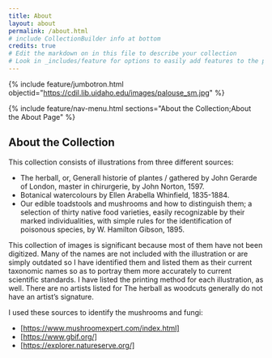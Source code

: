 ```yaml
---
title: About
layout: about
permalink: /about.html
# include CollectionBuilder info at bottom
credits: true
# Edit the markdown on in this file to describe your collection
# Look in _includes/feature for options to easily add features to the page
---
```


{% include feature/jumbotron.html objectid="https://cdil.lib.uidaho.edu/images/palouse_sm.jpg" %}

{% include feature/nav-menu.html sections="About the Collection;About the About Page" %}

## About the Collection

This collection consists of illustrations from three different sources: 

  - The herball, or, Generall historie of plantes / gathered by John Gerarde of London, master in chirurgerie, by John Norton, 1597.
  - Botanical watercolours by Ellen Arabella Whinfield, 1835-1884.
  - Our edible toadstools and mushrooms and how to distinguish them; a selection of thirty native food varieties, easily recognizable by their marked individualities, with simple rules for the identification of poisonous species, by W. Hamilton Gibson, 1895.

This collection of images is significant because most of them have not been digitized. Many of the names are not included with the illustration or are simply outdated so I have identified them and listed them as their current taxonomic names so as to portray them more accurately to current scientific standards. I have listed the printing method for each illustration, as well. There are no artists listed for The herball as woodcuts generally do not have an artist’s signature.

I used these sources to identify the mushrooms and fungi:

  - [https://www.mushroomexpert.com/index.html]
  - [https://www.gbif.org/]
  - [https://explorer.natureserve.org/]
